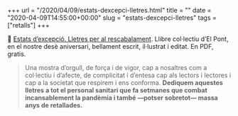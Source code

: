 +++
url = "/2020/04/09/estats-dexcepci-lletres.html"
title = ""
date = "2020-04-09T14:55:00+00:00"
slug = "estats-dexcepci-lletres"
tags = ["retalls"]
+++

📖 [Estats d’excepció. Lletres per al rescabalament](http://elpontdeleslletres.cat/estatsdexcepcio/). Llibre col·lectiu d’El Pont, en el nostre desè aniversari, bellament escrit, il·lustrat i editat. En PDF, gratis.

> Una mostra d’orgull, de força i de vigor, cap a nosaltres com a col·lectiu i d’afecte, de complicitat i d’entesa cap als lectors i lectores i cap a la societat que respirem i ens conforma. **Dediquem aquestes lletres a tot el personal sanitari que fa setmanes que combat incansablement la pandèmia i també —potser sobretot— massa anys de retallades.**
